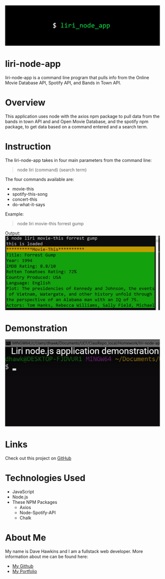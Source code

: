 ![title-image](liri_title.png)

# liri-node-app
liri-node-app is a command line program that pulls info from the Online Movie Database API, Spotify API, and Bands in Town API.

# Overview
This application uses node with the axios npm package to pull data from the bands in town API and and Open Movie Database, and the spotify npm package, to get data based on a command entered and a search term. 

# Instruction
The liri-node-app takes in four main parameters from the command line: 
> node liri (command) (search term)

The four commands available are:
* movie-this
* spotify-this-song
* concert-this
* do-what-it-says

Example: 
> node liri movie-this forrest gump

Output:
![example-image](example.png)

# Demonstration
[![IMAGE ALT TEXT HERE](video.png)](https://www.youtube.com/watch?v=nMo8jLZJB-0&t)

# Links
Check out this project on [GitHub](https://github.com/dhawkins01/liri-node-app)

# Technologies Used
* JavaScript
* Node.js
* These NPM Packages
  * Axios
  * Node-Spotify-API
  * Chalk 

# About Me
My name is Dave Hawkins and I am a fullstack web developer. More information about me can be found here:

* [My Github](https://github.com/dhawkins01)
* [My Portfolio](https://dhawkinsjr.com)